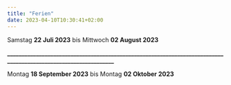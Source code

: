 ```yaml
---
title: "Ferien"
date: 2023-04-10T10:30:41+02:00
---
```


Samstag **22 Juli 2023** bis Mittwoch **02 August 2023**

**________________________________________________________________________________________________________________**

Montag **18 September 2023** bis Montag **02 Oktober 2023**
